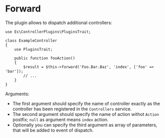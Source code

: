 Forward
=======

The plugin allows to dispatch additional controllers:
```
use Es\ControllerPlugins\PluginsTrait;

class ExampleController
{
    use PluginsTrait;

    public function fooAction()
    {
        $result = $this->forward('Foo.Bar.Baz', 'index', ['foo' => 'bar']);
        // ...
    }
}
```
Arguments:

- The first argument should specify the name of controller exactly as the 
  controller has been registered in the `Controllers` service.
- The second argument should specify the name of action withot `Action` postfix;
  `null` as argument means `index` action.
- Optionally you can specify the third argument as array of parameters, that 
  will be added to event of dispatch.
